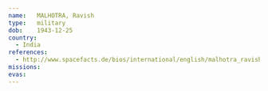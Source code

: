 ```yaml
---
name:	MALHOTRA, Ravish
type:	military
dob:	1943-12-25
country:
  - India
references:
  - http://www.spacefacts.de/bios/international/english/malhotra_ravish.htm
missions:
evas:
---
```


